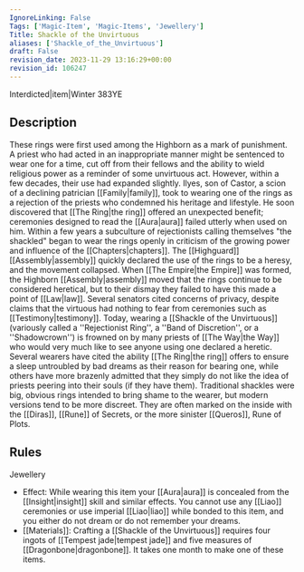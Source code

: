 ```yaml
---
IgnoreLinking: False
Tags: ['Magic-Item', 'Magic-Items', 'Jewellery']
Title: Shackle of the Unvirtuous
aliases: ['Shackle_of_the_Unvirtuous']
draft: False
revision_date: 2023-11-29 13:16:29+00:00
revision_id: 106247
---
```


Interdicted|item|Winter 383YE
## Description
These rings were first used among the Highborn as a mark of punishment. A priest who had acted in an inappropriate manner might be sentenced to wear one for a time, cut off from their fellows and the ability to wield religious power as a reminder of some unvirtuous act. However, within a few decades, their use had expanded slightly. Ilyes, son of Castor, a scion of a declining patrician [[Family|family]], took to wearing one of the rings as a rejection of the priests who condemned his heritage and lifestyle. He soon discovered that [[The Ring|the ring]] offered an unexpected benefit; ceremonies designed to read the [[Aura|aura]] failed utterly when used on him. 
Within a few years a subculture of rejectionists calling themselves "the shackled" began to wear the rings openly in criticism of the growing power and influence of the [[Chapters|chapters]]. The [[Highguard]] [[Assembly|assembly]] quickly declared the use of the rings to be a heresy, and the movement collapsed. When [[The Empire|the Empire]] was formed, the Highborn [[Assembly|assembly]] moved that the rings continue to be considered heretical, but to their dismay they failed to have this made a point of [[Law|law]]. Several senators cited concerns of privacy, despite claims that the virtuous had nothing to fear from ceremonies such as [[Testimony|testimony]].
Today, wearing a [[Shackle of the Unvirtuous]] (variously called a ''Rejectionist Ring'', a ''Band of Discretion'', or a ''Shadowcrown'') is frowned on by many priests of [[The Way|the Way]] who would very much like to see anyone using one declared a heretic. Several wearers have cited the ability [[The Ring|the ring]] offers to ensure a sleep untroubled by bad dreams as their reason for bearing one, while others have more brazenly admitted that they simply do not like the idea of priests peering into their souls (if they have them).
Traditional shackles were big, obvious rings intended to bring shame to the wearer, but modern versions tend to be more discreet. They are often marked on the inside with the [[Diras]], [[Rune]] of Secrets, or the more sinister [[Queros]], Rune of Plots.
## Rules
Jewellery
* Effect:  While wearing this item your [[Aura|aura]] is concealed from the [[Insight|insight]] skill and similar effects. You cannot use any [[Liao]] ceremonies or use imperial [[Liao|liao]] while bonded to this item, and you either do not dream or do not remember your dreams. 
* [[Materials]]: Crafting a [[Shackle of the Unvirtuous]] requires four ingots of [[Tempest jade|tempest jade]] and five measures of [[Dragonbone|dragonbone]]. It takes one month to make one of these items.